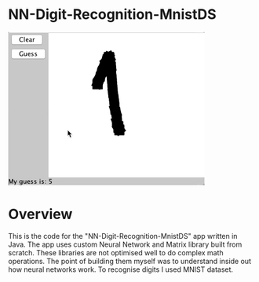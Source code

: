 # NN-Digit-Recognition-MnistDS

![](NN-Digit-Recognition-MnistDS.gif)

# Overview
This is the code for the "NN-Digit-Recognition-MnistDS" app written in Java. The app uses custom Neural Network and Matrix library built from scratch. These libraries are not optimised well to do complex math operations. The point of building them myself was to understand inside out how neural networks work.
To recognise digits I used MNIST dataset.
